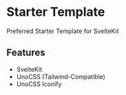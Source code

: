 # Starter Template

Preferred Starter Template for SvelteKit

## Features

- SvelteKit
- UnoCSS (Tailwind-Compatible)
- UnoCSS Iconify
